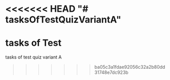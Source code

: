 <<<<<<< HEAD
"# tasksOfTestQuizVariantA" 
=======
# tasks of Test
tasks of test quiz variant A
>>>>>>> ba05c3a1fdae92056c32a2b80dd31748e7dc923b
